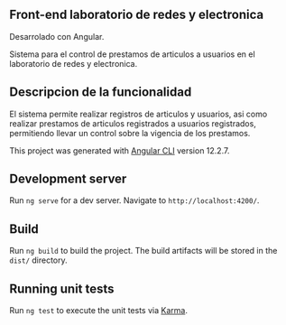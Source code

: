 ## Front-end laboratorio de redes y electronica

Desarrolado con Angular.

Sistema para el control de prestamos de articulos a usuarios en el laboratorio de redes y electronica. 

## Descripcion de la funcionalidad
El sistema permite realizar registros de articulos y usuarios, asi como realizar prestamos de articulos registrados a usuarios registrados, permitiendo llevar un control sobre la vigencia de los prestamos.

This project was generated with [Angular CLI](https://github.com/angular/angular-cli) version 12.2.7.

## Development server

Run `ng serve` for a dev server. Navigate to `http://localhost:4200/`. 
## Build

Run `ng build` to build the project. The build artifacts will be stored in the `dist/` directory.

## Running unit tests

Run `ng test` to execute the unit tests via [Karma](https://karma-runner.github.io).
